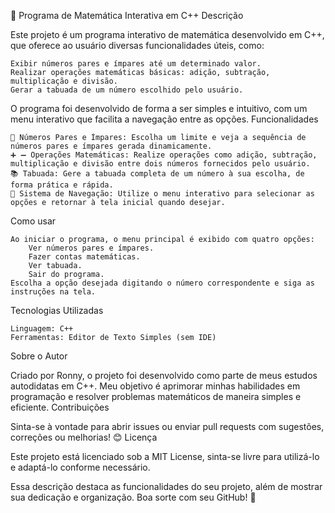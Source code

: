 🚀 Programa de Matemática Interativa em C++
Descrição

Este projeto é um programa interativo de matemática desenvolvido em C++, que oferece ao usuário diversas funcionalidades úteis, como:

    Exibir números pares e ímpares até um determinado valor.
    Realizar operações matemáticas básicas: adição, subtração, multiplicação e divisão.
    Gerar a tabuada de um número escolhido pelo usuário.

O programa foi desenvolvido de forma a ser simples e intuitivo, com um menu interativo que facilita a navegação entre as opções.
Funcionalidades

    🧮 Números Pares e Ímpares: Escolha um limite e veja a sequência de números pares e ímpares gerada dinamicamente.
    ➕ ➖ Operações Matemáticas: Realize operações como adição, subtração, multiplicação e divisão entre dois números fornecidos pelo usuário.
    📚 Tabuada: Gere a tabuada completa de um número à sua escolha, de forma prática e rápida.
    🔄 Sistema de Navegação: Utilize o menu interativo para selecionar as opções e retornar à tela inicial quando desejar.

Como usar

    Ao iniciar o programa, o menu principal é exibido com quatro opções:
        Ver números pares e ímpares.
        Fazer contas matemáticas.
        Ver tabuada.
        Sair do programa.
    Escolha a opção desejada digitando o número correspondente e siga as instruções na tela.

Tecnologias Utilizadas

    Linguagem: C++
    Ferramentas: Editor de Texto Simples (sem IDE)

Sobre o Autor

Criado por Ronny, o projeto foi desenvolvido como parte de meus estudos autodidatas em C++. Meu objetivo é aprimorar minhas habilidades em programação e resolver problemas matemáticos de maneira simples e eficiente.
Contribuições

Sinta-se à vontade para abrir issues ou enviar pull requests com sugestões, correções ou melhorias! 😊
Licença

Este projeto está licenciado sob a MIT License, sinta-se livre para utilizá-lo e adaptá-lo conforme necessário.

Essa descrição destaca as funcionalidades do seu projeto, além de mostrar sua dedicação e organização. Boa sorte com seu GitHub! 🚀
